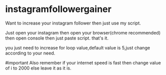 # instagramfollowergainer

Want to increase your instagram follower then just use my script.

Just open your instagram then open your browser(chrome recommended) then open console then just paste script.
that's it.

you just need to increase for loop value,default value is 5,just change according to your need.

#important
Also remember if your internet speed is fast then change value of i to 2000 else leave it as it is.

